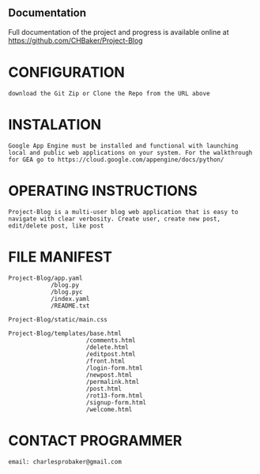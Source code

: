 Documentation
-------------

Full documentation of the project and progress is available online at https://github.com/CHBaker/Project-Blog

# CONFIGURATION
    download the Git Zip or Clone the Repo from the URL above

# INSTALATION
    Google App Engine must be installed and functional with launching local and public web applications on your system. For the walkthrough for GEA go to https://cloud.google.com/appengine/docs/python/

# OPERATING INSTRUCTIONS
    Project-Blog is a multi-user blog web application that is easy to navigate with clear verbosity. Create user, create new post, edit/delete post, like post

# FILE MANIFEST
    Project-Blog/app.yaml
                /blog.py
                /blog.pyc
                /index.yaml
                /README.txt

    Project-Blog/static/main.css

    Project-Blog/templates/base.html
                          /comments.html
                          /delete.html
                          /editpost.html
                          /front.html
                          /login-form.html
                          /newpost.html
                          /permalink.html
                          /post.html
                          /rot13-form.html
                          /signup-form.html
                          /welcome.html

# CONTACT PROGRAMMER
    email: charlesprobaker@gmail.com